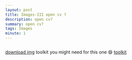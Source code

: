 ```yaml
---
layout: post
title: Images-III open cv ?
description: open cv?
summary: open cv?
tags: Images
minute: 1
---
```


<img src = 'https://pankace.github.io/violet-rabbit-v2/files/Images-III/output.png' alt hld doge align='center'/>

[download img](https://pankace.github.io/violet-rabbit-v2/files/Images-III/output.png)
toolkit you might need for this one :smile: [toolkit](https://github.com/DominicBreuker/stego-toolkit)